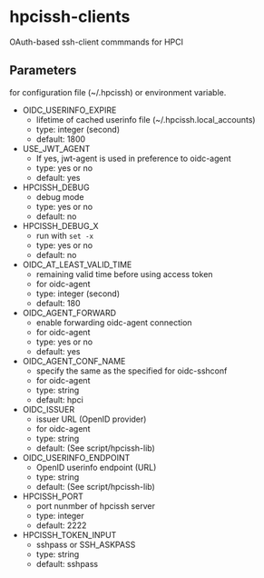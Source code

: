 # hpcissh-clients

OAuth-based ssh-client commmands for HPCI

## Parameters

for configuration file (~/.hpcissh) or environment variable.

- OIDC_USERINFO_EXPIRE
  - lifetime of cached userinfo file (~/.hpcissh.local_accounts)
  - type: integer (second)
  - default: 1800
- USE_JWT_AGENT
  - If yes, jwt-agent is used in preference to oidc-agent
  - type: yes or no
  - default: yes
- HPCISSH_DEBUG
  - debug mode
  - type: yes or no
  - default: no
- HPCISSH_DEBUG_X
  - run with `set -x`
  - type: yes or no
  - default: no
- OIDC_AT_LEAST_VALID_TIME
  - remaining valid time before using access token
  - for oidc-agent
  - type: integer (second)
  - default: 180
- OIDC_AGENT_FORWARD
  - enable forwarding oidc-agent connection
  - for oidc-agent
  - type: yes or no
  - default: yes
- OIDC_AGENT_CONF_NAME
  - specify the same as the <conf name> specified for oidc-sshconf
  - for oidc-agent
  - type: string
  - default: hpci
- OIDC_ISSUER
  - issuer URL (OpenID provider)
  - for oidc-agent
  - type: string
  - default: (See script/hpcissh-lib)
- OIDC_USERINFO_ENDPOINT
  - OpenID userinfo endpoint (URL)
  - type: string
  - default: (See script/hpcissh-lib)
- HPCISSH_PORT
  - port nunmber of hpcissh server
  - type: integer
  - default: 2222
- HPCISSH_TOKEN_INPUT
  - sshpass or SSH_ASKPASS
  - type: string
  - default: sshpass
